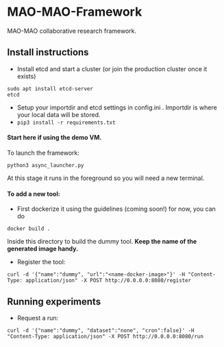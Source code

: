 # MAO-MAO-Framework

MAO-MAO collaborative research framework.

## Install instructions

- Install etcd and start a cluster (or join the production cluster once it exists)
```
sudo apt install etcd-server
etcd
```
- Setup your importdir and etcd settings in config.ini . Importdir is where your local data will be stored.
- `pip3 install -r requirements.txt`

#### Start here if using the demo VM.
To launch the framework:
```
python3 async_launcher.py
```
At this stage it runs in the foreground so you will need a new terminal.

#### To add a new tool:
- First dockerize it using the guidelines (coming soon!) for now, you can do
```
docker build .
```
Inside this directory to build the dummy tool. **Keep the name of the generated image handy.**

- Register the tool:

 ```
 curl -d '{"name":"dummy", "url":"<name-docker-image>"}' -H "Content-Type: application/json" -X POST http://0.0.0.0:8080/register
 ```

## Running experiments
- Request a run:
```
curl -d '{"name":"dummy", "dataset":"none", "cron":false}' -H "Content-Type: application/json" -X POST http://0.0.0.0:8080/run
```

